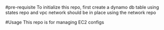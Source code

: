 #pre-requisite
To initialize this repo, first create a dynamo db table using states repo and vpc network should be in place using the network repo

#Usage
This repo is for managing EC2 configs

